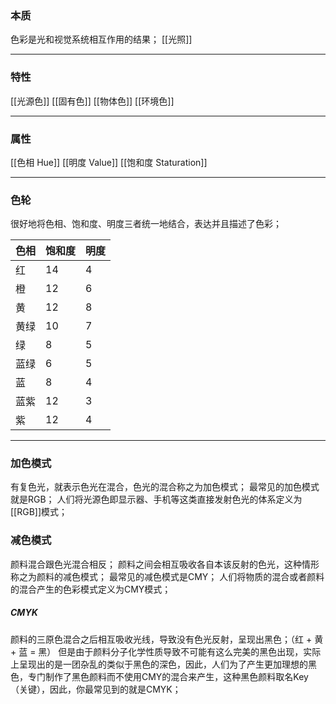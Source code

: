 ### 本质
色彩是光和视觉系统相互作用的结果；
[[光照]]
***
### 特性
[[光源色]]
[[固有色]]
[[物体色]]
[[环境色]]
***
### 属性
[[色相 Hue]]
[[明度 Value]]
[[饱和度 Staturation]]
***
### 色轮
很好地将色相、饱和度、明度三者统一地结合，表达并且描述了色彩；

|色相|饱和度|明度|
|---|---|---|
|红|14|4|
|橙|12|6|
|黄|12|8|
|黄绿|10|7|
|绿|8|5|
|蓝绿|6|5|
|蓝|8|4|
|蓝紫|12|3|
|紫|12|4|

***
### 加色模式
有复色光，就表示色光在混合，色光的混合称之为加色模式；
最常见的加色模式就是RGB；
人们将光源色即显示器、手机等这类直接发射色光的体系定义为[[RGB]]模式；

### 减色模式
颜料混合跟色光混合相反；
颜料之间会相互吸收各自本该反射的色光，这种情形称之为颜料的减色模式；
最常见的减色模式是CMY；
人们将物质的混合或者颜料的混合产生的色彩模式定义为CMY模式；

##### CMYK
颜料的三原色混合之后相互吸收光线，导致没有色光反射，呈现出黑色；（红 + 黄 + 蓝 = 黑）
但是由于颜料分子化学性质导致不可能有这么完美的黑色出现，实际上呈现出的是一团杂乱的类似于黑色的深色，因此，人们为了产生更加理想的黑色，专门制作了黑色颜料而不使用CMY的混合来产生，这种黑色颜料取名Key（关键），因此，你最常见到的就是CMYK；